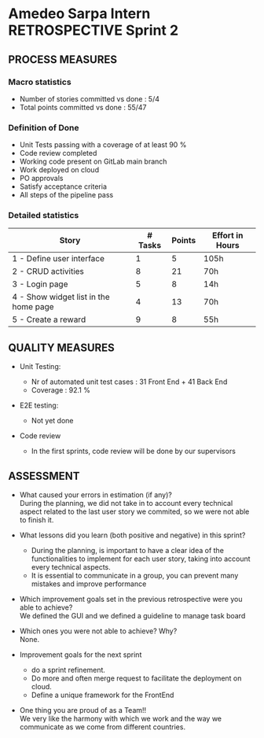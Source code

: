 # Amedeo Sarpa Intern RETROSPECTIVE Sprint 2

## PROCESS MEASURES

### Macro statistics

- Number of stories committed vs done : 5/4
- Total points committed vs done : 55/47

### Definition of Done

- Unit Tests passing with a coverage of at least 90 %
- Code review completed
- Working code present on GitLab main branch
- Work deployed on cloud
- PO approvals
- Satisfy acceptance criteria
- All steps of the pipeline pass

### Detailed statistics

| Story                                 | # Tasks | Points | Effort in Hours |
| ------------------------------------- | ------- | ------ | --------------- |
| 1 - Define user interface             | 1       | 5      | 105h            |
| 2 - CRUD activities                   | 8       | 21     | 70h             |
| 3 - Login page                        | 5       | 8      | 14h             |
| 4 - Show widget list in the home page | 4       | 13     | 70h             |
| 5 - Create a reward                   | 9       | 8      | 55h             |

## QUALITY MEASURES

- Unit Testing:

  - Nr of automated unit test cases : 31 Front End + 41 Back End
  - Coverage : 92.1 %

- E2E testing:
  - Not yet done
- Code review
  - In the first sprints, code review will be done by our supervisors

## ASSESSMENT

- What caused your errors in estimation (if any)? <br> During the planning, we did not take in to account every technical aspect related to the last user story we commited, so we were not able to finish it.

- What lessons did you learn (both positive and negative) in this sprint?

  - During the planning, is important to have a clear idea of the functionalities to implement for each user story, taking into account every technical aspects.
  - It is essential to communicate in a group, you can prevent many mistakes and improve performance

- Which improvement goals set in the previous retrospective were you able to achieve? <br>
  We defined the GUI and we defined a guideline to manage task board
- Which ones you were not able to achieve? Why?<br>
  None.

- Improvement goals for the next sprint <br>

  - do a sprint refinement.
  - Do more and often merge request to facilitate the deployment on cloud.
  - Define a unique framework for the FrontEnd

- One thing you are proud of as a Team!!<br>
  We very like the harmony with which we work and the way we communicate as we come from different countries.
